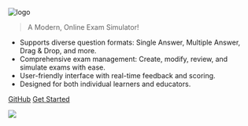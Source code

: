 <!-- _coverpage.md -->

![logo](https://docs.jimh.co/_media/smalllogo.png)

> A Modern, Online Exam Simulator!

- Supports diverse question formats: Single Answer, Multiple Answer, Drag & Drop, and more.
- Comprehensive exam management: Create, modify, review, and simulate exams with ease.
- User-friendly interface with real-time feedback and scoring.
- Designed for both individual learners and educators.

[GitHub](https://github.com/JImHaywood90/TrimmySimmy)
[Get Started](#start)

<!-- background image -->

![](https://docs.jimh.co/_media/background.jpg)